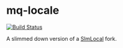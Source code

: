 mq-locale
=========

[![Build Status](https://travis-ci.org/milqmedia/mq-locale.svg?branch=master)](https://travis-ci.org/milqmedia/mq-locale)

A slimmed down version of a [SlmLocal](https://github.com/juriansluiman/SlmLocale) fork. 
